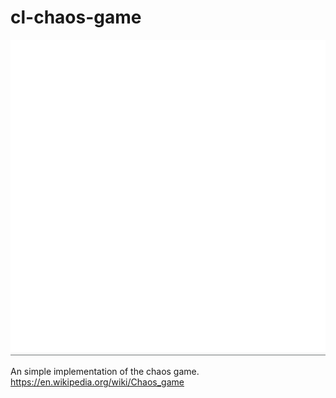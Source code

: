 # cl-chaos-game

![GIF](Chaosgame.gif)

An simple implementation of the chaos game. https://en.wikipedia.org/wiki/Chaos_game
